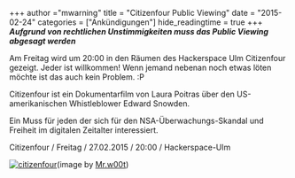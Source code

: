 +++
author ="mwarning"
title = "Citizenfour Public Viewing"
date = "2015-02-24"
categories = ["Ankündigungen"]
hide_readingtime = true
+++
***Aufgrund von rechtlichen Unstimmigkeiten muss das Public Viewing abgesagt werden***

Am Freitag wird um 20:00 in den Räumen des Hackerspace Ulm Citizenfour gezeigt. Jeder ist willkommen! Wenn jemand nebenan noch etwas löten möchte ist das auch kein Problem. :P

Citizenfour ist ein Dokumentarfilm von Laura Poitras über den US-amerikanischen Whistleblower Edward Snowden.

Ein Muss für jeden der sich für den NSA-Überwachungs-Skandal und Freiheit im digitalen Zeitalter interessiert.

Citizenfour / Freitag / 27.02.2015 / 20:00 / Hackerspace-Ulm

[![citizenfour](/uploads/2015/02/citizenfour-300x159.jpg)](/uploads/2015/02/citizenfour.jpg)(image by [Mr.w00t](https://www.flickr.com/photos/34053642@N05/))

